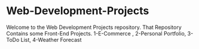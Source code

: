 # Web-Development-Projects
Welcome to the Web Development Projects repository. That Repository Contains some Front-End Projects. 1-E-Commerce , 2-Personal Portfolio, 3-ToDo List, 4-Weather Forecast
